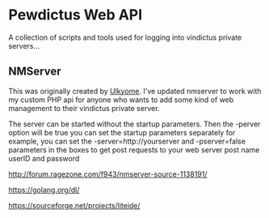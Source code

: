 # Pewdictus Web API
A collection of scripts and tools used for logging into vindictus private servers...

## NMServer
This was originally created by [Ulkyome](https://github.com/ulkyome/NMServer). I've updated nmserver to work with my custom PHP api for anyone who wants to add some kind of web management to their vindictus private server.

The server can be started without the startup parameters.
Then the -perver option will be true
you can set the startup parameters separately for example, you can set the -server=http://yourserver and -pserver=false parameters in the boxes to get post requests to your web server 
post name userID and password

http://forum.ragezone.com/f943/nmserver-source-1138191/

https://golang.org/dl/

https://sourceforge.net/projects/liteide/
